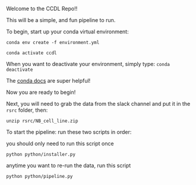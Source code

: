 Welcome to the CCDL Repo!! 

This will be a simple, and fun pipeline to run.

To begin, start up your conda virtual environment:

```conda env create -f environment.yml ```

```conda activate ccdl```


When you want to deactivate your environment, simply type:
```conda deactivate``` 

The [conda docs](https://docs.conda.io/projects/conda/en/latest/user-guide/tasks/manage-environments.html) are super helpful!

Now you are ready to begin!

Next, you will need to grab the data from the slack channel and put it in the 
```rsrc``` folder, then:

```unzip rsrc/NB_cell_line.zip```

To start the pipeline: run these two scripts in order:

you should only need to run this script once

```python python/installer.py```

anytime you want to re-run the data, run this script

```python python/pipeline.py```

